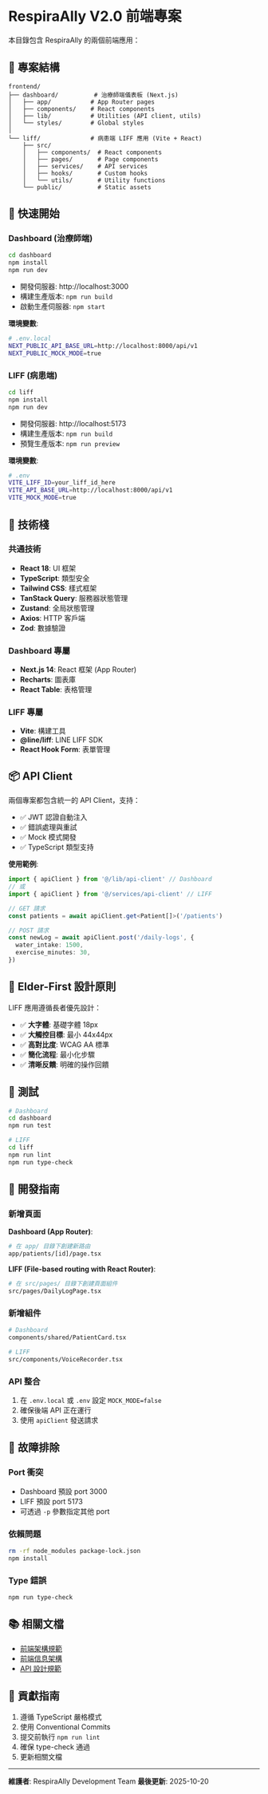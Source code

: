# RespiraAlly V2.0 前端專案

本目錄包含 RespiraAlly 的兩個前端應用：

## 📁 專案結構

```
frontend/
├── dashboard/          # 治療師端儀表板 (Next.js)
│   ├── app/           # App Router pages
│   ├── components/    # React components
│   ├── lib/           # Utilities (API client, utils)
│   └── styles/        # Global styles
│
└── liff/              # 病患端 LIFF 應用 (Vite + React)
    ├── src/
    │   ├── components/  # React components
    │   ├── pages/       # Page components
    │   ├── services/    # API services
    │   ├── hooks/       # Custom hooks
    │   └── utils/       # Utility functions
    └── public/          # Static assets
```

## 🚀 快速開始

### Dashboard (治療師端)

```bash
cd dashboard
npm install
npm run dev
```

- 開發伺服器: http://localhost:3000
- 構建生產版本: `npm run build`
- 啟動生產伺服器: `npm start`

**環境變數**:
```bash
# .env.local
NEXT_PUBLIC_API_BASE_URL=http://localhost:8000/api/v1
NEXT_PUBLIC_MOCK_MODE=true
```

### LIFF (病患端)

```bash
cd liff
npm install
npm run dev
```

- 開發伺服器: http://localhost:5173
- 構建生產版本: `npm run build`
- 預覽生產版本: `npm run preview`

**環境變數**:
```bash
# .env
VITE_LIFF_ID=your_liff_id_here
VITE_API_BASE_URL=http://localhost:8000/api/v1
VITE_MOCK_MODE=true
```

## 🎨 技術棧

### 共通技術
- **React 18**: UI 框架
- **TypeScript**: 類型安全
- **Tailwind CSS**: 樣式框架
- **TanStack Query**: 服務器狀態管理
- **Zustand**: 全局狀態管理
- **Axios**: HTTP 客戶端
- **Zod**: 數據驗證

### Dashboard 專屬
- **Next.js 14**: React 框架 (App Router)
- **Recharts**: 圖表庫
- **React Table**: 表格管理

### LIFF 專屬
- **Vite**: 構建工具
- **@line/liff**: LINE LIFF SDK
- **React Hook Form**: 表單管理

## 📦 API Client

兩個專案都包含統一的 API Client，支持：

- ✅ JWT 認證自動注入
- ✅ 錯誤處理與重試
- ✅ Mock 模式開發
- ✅ TypeScript 類型支持

**使用範例**:

```typescript
import { apiClient } from '@/lib/api-client' // Dashboard
// 或
import { apiClient } from '@/services/api-client' // LIFF

// GET 請求
const patients = await apiClient.get<Patient[]>('/patients')

// POST 請求
const newLog = await apiClient.post('/daily-logs', {
  water_intake: 1500,
  exercise_minutes: 30,
})
```

## 🎯 Elder-First 設計原則

LIFF 應用遵循長者優先設計：

- ✅ **大字體**: 基礎字體 18px
- ✅ **大觸控目標**: 最小 44x44px
- ✅ **高對比度**: WCAG AA 標準
- ✅ **簡化流程**: 最小化步驟
- ✅ **清晰反饋**: 明確的操作回饋

## 🧪 測試

```bash
# Dashboard
cd dashboard
npm run test

# LIFF
cd liff
npm run lint
npm run type-check
```

## 📝 開發指南

### 新增頁面

**Dashboard (App Router)**:
```bash
# 在 app/ 目錄下創建新路由
app/patients/[id]/page.tsx
```

**LIFF (File-based routing with React Router)**:
```bash
# 在 src/pages/ 目錄下創建頁面組件
src/pages/DailyLogPage.tsx
```

### 新增組件

```bash
# Dashboard
components/shared/PatientCard.tsx

# LIFF
src/components/VoiceRecorder.tsx
```

### API 整合

1. 在 `.env.local` 或 `.env` 設定 `MOCK_MODE=false`
2. 確保後端 API 正在運行
3. 使用 `apiClient` 發送請求

## 🔧 故障排除

### Port 衝突
- Dashboard 預設 port 3000
- LIFF 預設 port 5173
- 可透過 `-p` 參數指定其他 port

### 依賴問題
```bash
rm -rf node_modules package-lock.json
npm install
```

### Type 錯誤
```bash
npm run type-check
```

## 📚 相關文檔

- [前端架構規範](../docs/12_frontend_architecture_specification.md)
- [前端信息架構](../docs/17_frontend_information_architecture_template.md)
- [API 設計規範](../docs/06_api_design_specification.md)

## 🤝 貢獻指南

1. 遵循 TypeScript 嚴格模式
2. 使用 Conventional Commits
3. 提交前執行 `npm run lint`
4. 確保 type-check 通過
5. 更新相關文檔

---

**維護者**: RespiraAlly Development Team
**最後更新**: 2025-10-20
